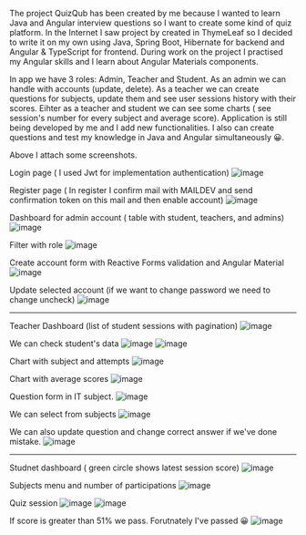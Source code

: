 The project QuizQub has been created by me because I wanted to learn Java and Angular interview questions so I want to create some kind of quiz platform. In the Internet I saw project by created in ThymeLeaf so I decided to write it on my own using Java, Spring Boot, Hibernate for backend and Angular & TypeScript for frontend. During work on the project I practised my Angular skills and I learn about Angular Materials components.

In app we have 3 roles: Admin, Teacher and Student. As an admin we can handle with accounts (update, delete). As a teacher we can create questions for subjects, update them and see user sessions history with their scores. Eihter as a teacher and student we can see some charts ( see session's number for every subject and average score).
Application is still being developed by me and I add new functionalities. I also can create questions and test my knowledge in Java and Angular simultaneously 😀.

Above I attach some screenshots.

Login page ( I used Jwt for implementation authentication)
![image](https://user-images.githubusercontent.com/95829811/193062744-b70fcc66-2007-46b5-b403-e2caae2817d3.png)


Register page ( In register I confirm mail with MAILDEV and send confirmation token on this mail and then enable account)
![image](https://user-images.githubusercontent.com/95829811/193062816-50f54921-e910-4095-843d-007d95e572b8.png)

Dashboard for admin account ( table with student, teachers, and admins)
![image](https://user-images.githubusercontent.com/95829811/193063360-22eec016-ff06-4300-8575-765165b0ffaa.png)


Filter with role
![image](https://user-images.githubusercontent.com/95829811/193063471-8e5da151-e899-45d3-85a8-5672134a3bf0.png)


Create account form with Reactive Forms validation and Angular Material
![image](https://user-images.githubusercontent.com/95829811/193063895-771dcdc6-f363-45d6-b664-061bb0afad6d.png)


Update selected account (if we want to change password we need to change uncheck)
![image](https://user-images.githubusercontent.com/95829811/193064554-47b26e9a-0827-487c-8ee5-b9b8f1e0a4ba.png)


************************************************************************************
Teacher Dashboard (list of student sessions with pagination)
![image](https://user-images.githubusercontent.com/95829811/193064925-685a7df8-3179-497b-9e5c-56f37d64f0e6.png)

We can check student's data
![image](https://user-images.githubusercontent.com/95829811/193065192-f3ea7570-6a12-4cf6-a9e0-acb442ee52e7.png)
![image](https://user-images.githubusercontent.com/95829811/193065277-80cfd3ac-a5f0-451b-9982-6ac35c7dcb14.png)


Chart with subject and attempts
![image](https://user-images.githubusercontent.com/95829811/193065377-56b38f40-784a-48a4-8161-8cfeb98f9857.png)

Chart with average scores
![image](https://user-images.githubusercontent.com/95829811/193065475-dffa3851-44d7-48ab-b421-d47ec60e3547.png)


Question form in IT subject.
![image](https://user-images.githubusercontent.com/95829811/193066233-0a39979d-d784-484c-affc-4f206355e34d.png)

We can select from subjects
![image](https://user-images.githubusercontent.com/95829811/193066300-fdc1092e-d17f-47b9-bcbc-65ebcae02585.png)


We can also update question and change correct answer if we've done mistake.
![image](https://user-images.githubusercontent.com/95829811/193066518-90eb7230-c09f-4a5a-8341-0e3810f98829.png)

************************************************************************************
Studnet dashboard ( green circle shows latest session score)
![image](https://user-images.githubusercontent.com/95829811/193066878-e0b78fe5-80c0-45c8-9b25-322ceda14abc.png)

Subjects menu and number of participations
![image](https://user-images.githubusercontent.com/95829811/193067030-e00dbbda-0fba-4e2a-b654-e11b6598b973.png)

Quiz session
![image](https://user-images.githubusercontent.com/95829811/193067154-7d57184c-f1af-4adb-a53c-173881cb5069.png)
![image](https://user-images.githubusercontent.com/95829811/193067332-025ad0c7-739d-4b69-a587-743ddb559a0d.png)

If score is greater than 51% we pass. Forutnately I've passed 😀 
![image](https://user-images.githubusercontent.com/95829811/193067503-69da54fe-7cba-4db9-b361-c84acd58f2ea.png)

